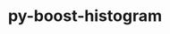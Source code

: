 ---
title: "py-boost-histogram"
layout: cache
categories: [package, develop]
meta: {"compilers": ["gcc@11.4.0", "gcc@13.2.0"], "num_specs": 128, "num_specs_by_stack": {"hep": 128, "root": 128}, "oss": ["ubuntu22.04", "ubuntu24.04"], "platforms": ["linux"], "stacks": ["hep", "root"], "targets": ["x86_64_v3"], "versions": ["1.3.2", "1.4.1", "1.5.2"]}
spec_details: [{"compiler": "gcc@11.4.0", "hash": "25edep4izcrcwr4cyedh52h4rx33ttiv", "os": "ubuntu22.04", "platform": "linux", "size": "-", "stacks": ["hep", "root"], "target": "x86_64_v3", "variants": ["build_system=python_pip"], "versions": ["1.3.2"]}, {"compiler": "gcc@11.4.0", "hash": "2sqkgubqlyhrelmai6x4qjht7vbw4nmy", "os": "ubuntu22.04", "platform": "linux", "size": "-", "stacks": ["hep", "root"], "target": "x86_64_v3", "variants": ["build_system=python_pip"], "versions": ["1.3.2"]}, {"compiler": "gcc@13.2.0", "hash": "2zymnps6sbslltygnvxjo2bchtpdqqza", "os": "ubuntu24.04", "platform": "linux", "size": "-", "stacks": ["hep", "root"], "target": "x86_64_v3", "variants": ["build_system=python_pip"], "versions": ["1.5.2"]}, {"compiler": "gcc@13.2.0", "hash": "3lxwqj3ptrdjxhe4ti5t63mvtyootup3", "os": "ubuntu24.04", "platform": "linux", "size": "-", "stacks": ["hep", "root"], "target": "x86_64_v3", "variants": ["build_system=python_pip"], "versions": ["1.5.2"]}, {"compiler": "gcc@13.2.0", "hash": "3nmeoux7ettnro5kcmafrosovadyeaxw", "os": "ubuntu24.04", "platform": "linux", "size": "-", "stacks": ["hep", "root"], "target": "x86_64_v3", "variants": ["build_system=python_pip"], "versions": ["1.5.2"]}, {"compiler": "gcc@11.4.0", "hash": "3oezgh5qvh2xvzmfcpmpuud3wea66n4n", "os": "ubuntu22.04", "platform": "linux", "size": "-", "stacks": ["hep", "root"], "target": "x86_64_v3", "variants": ["build_system=python_pip"], "versions": ["1.3.2"]}, {"compiler": "gcc@11.4.0", "hash": "3pyrjjrkb3zod5st6krqn3tckdjyi4nr", "os": "ubuntu22.04", "platform": "linux", "size": "-", "stacks": ["hep", "root"], "target": "x86_64_v3", "variants": ["build_system=python_pip"], "versions": ["1.3.2"]}, {"compiler": "gcc@13.2.0", "hash": "3qvp6xkoxh7pnwjypdd7vgppvsf42zyq", "os": "ubuntu24.04", "platform": "linux", "size": "-", "stacks": ["hep", "root"], "target": "x86_64_v3", "variants": ["build_system=python_pip"], "versions": ["1.5.2"]}, {"compiler": "gcc@13.2.0", "hash": "4g5ctouojbv3kweqjt5ncoeotqpmqhq3", "os": "ubuntu24.04", "platform": "linux", "size": "-", "stacks": ["hep", "root"], "target": "x86_64_v3", "variants": ["build_system=python_pip"], "versions": ["1.5.2"]}, {"compiler": "gcc@13.2.0", "hash": "4hh7jp5or7qr5xxjupt6i5ji7toqkxfz", "os": "ubuntu24.04", "platform": "linux", "size": "-", "stacks": ["hep", "root"], "target": "x86_64_v3", "variants": ["build_system=python_pip"], "versions": ["1.5.2"]}, {"compiler": "gcc@13.2.0", "hash": "4jisraokobjvodsz56i2vglxg34ohsth", "os": "ubuntu24.04", "platform": "linux", "size": "-", "stacks": ["hep", "root"], "target": "x86_64_v3", "variants": ["build_system=python_pip"], "versions": ["1.5.2"]}, {"compiler": "gcc@13.2.0", "hash": "4jusfj6frt2iv5v44744rtb4xwp6ndls", "os": "ubuntu24.04", "platform": "linux", "size": "-", "stacks": ["hep", "root"], "target": "x86_64_v3", "variants": ["build_system=python_pip"], "versions": ["1.5.2"]}, {"compiler": "gcc@11.4.0", "hash": "4ncd7tun53tu35a6aavdokatwmxqi6pg", "os": "ubuntu22.04", "platform": "linux", "size": "-", "stacks": ["hep", "root"], "target": "x86_64_v3", "variants": ["build_system=python_pip"], "versions": ["1.3.2"]}, {"compiler": "gcc@13.2.0", "hash": "536w33xnlkfmv3ppilril2bx5xjsxqvh", "os": "ubuntu24.04", "platform": "linux", "size": "-", "stacks": ["hep", "root"], "target": "x86_64_v3", "variants": ["build_system=python_pip"], "versions": ["1.5.2"]}, {"compiler": "gcc@13.2.0", "hash": "5eiq7lgab2d6losvrczdriutn3m6eh7d", "os": "ubuntu24.04", "platform": "linux", "size": "-", "stacks": ["hep", "root"], "target": "x86_64_v3", "variants": ["build_system=python_pip"], "versions": ["1.5.2"]}, {"compiler": "gcc@13.2.0", "hash": "5ix4nyj23jtkf2znb6nydgyfxpirjqr7", "os": "ubuntu24.04", "platform": "linux", "size": "-", "stacks": ["hep", "root"], "target": "x86_64_v3", "variants": ["build_system=python_pip"], "versions": ["1.5.2"]}, {"compiler": "gcc@13.2.0", "hash": "5os4d6h7ve2p72bgrhrcbo66pq2hmzvf", "os": "ubuntu24.04", "platform": "linux", "size": "-", "stacks": ["hep", "root"], "target": "x86_64_v3", "variants": ["build_system=python_pip"], "versions": ["1.4.1"]}, {"compiler": "gcc@13.2.0", "hash": "5ouqjlc6x7nxkt6qlh535yvvwuyxu4fj", "os": "ubuntu24.04", "platform": "linux", "size": "-", "stacks": ["hep", "root"], "target": "x86_64_v3", "variants": ["build_system=python_pip"], "versions": ["1.5.2"]}, {"compiler": "gcc@11.4.0", "hash": "5rq7osyjkinlmfp7zc7wbzsv5xpzvubc", "os": "ubuntu22.04", "platform": "linux", "size": "-", "stacks": ["hep", "root"], "target": "x86_64_v3", "variants": ["build_system=python_pip"], "versions": ["1.3.2"]}, {"compiler": "gcc@13.2.0", "hash": "5s5xlmpm5tclnkic7of2f4qgbukxhz7i", "os": "ubuntu24.04", "platform": "linux", "size": "-", "stacks": ["hep", "root"], "target": "x86_64_v3", "variants": ["build_system=python_pip"], "versions": ["1.5.2"]}, {"compiler": "gcc@13.2.0", "hash": "5uswteraljzl3f4shwclgihfdefzs2au", "os": "ubuntu24.04", "platform": "linux", "size": "-", "stacks": ["hep", "root"], "target": "x86_64_v3", "variants": ["build_system=python_pip"], "versions": ["1.5.2"]}, {"compiler": "gcc@11.4.0", "hash": "5zu33354z2dhr4vbhsx7jjw6mkpyjqut", "os": "ubuntu22.04", "platform": "linux", "size": "-", "stacks": ["hep", "root"], "target": "x86_64_v3", "variants": ["build_system=python_pip"], "versions": ["1.3.2"]}, {"compiler": "gcc@13.2.0", "hash": "6ohsv6cotu6pauuuxhf4egfplaaqiywx", "os": "ubuntu24.04", "platform": "linux", "size": "-", "stacks": ["hep", "root"], "target": "x86_64_v3", "variants": ["build_system=python_pip"], "versions": ["1.5.2"]}, {"compiler": "gcc@11.4.0", "hash": "7x5weyedkzhvmwcqxvq5su3ijkpukqus", "os": "ubuntu22.04", "platform": "linux", "size": "-", "stacks": ["hep", "root"], "target": "x86_64_v3", "variants": ["build_system=python_pip"], "versions": ["1.3.2"]}, {"compiler": "gcc@13.2.0", "hash": "acbi3p26nlyawkmcw5fx4f753lrk6pey", "os": "ubuntu24.04", "platform": "linux", "size": "-", "stacks": ["hep", "root"], "target": "x86_64_v3", "variants": ["build_system=python_pip"], "versions": ["1.5.2"]}, {"compiler": "gcc@13.2.0", "hash": "ado5q76vnp3x5sd7fjryl7lv5c6yo5we", "os": "ubuntu24.04", "platform": "linux", "size": "-", "stacks": ["hep", "root"], "target": "x86_64_v3", "variants": ["build_system=python_pip"], "versions": ["1.5.2"]}, {"compiler": "gcc@11.4.0", "hash": "aeewoiky2qhozohgwkinfork3qfb2ytp", "os": "ubuntu22.04", "platform": "linux", "size": "-", "stacks": ["hep", "root"], "target": "x86_64_v3", "variants": ["build_system=python_pip"], "versions": ["1.3.2"]}, {"compiler": "gcc@13.2.0", "hash": "aizxyqqp55gl5i2j2xcmf5otmy3kglk5", "os": "ubuntu24.04", "platform": "linux", "size": "-", "stacks": ["hep", "root"], "target": "x86_64_v3", "variants": ["build_system=python_pip"], "versions": ["1.5.2"]}, {"compiler": "gcc@13.2.0", "hash": "amut7l6sydvc5p4di3zvgg2djjzdd5rc", "os": "ubuntu24.04", "platform": "linux", "size": "-", "stacks": ["hep", "root"], "target": "x86_64_v3", "variants": ["build_system=python_pip"], "versions": ["1.5.2"]}, {"compiler": "gcc@13.2.0", "hash": "aypfuvk3s6r2yixinjhiv73wrk4cwmwc", "os": "ubuntu24.04", "platform": "linux", "size": "-", "stacks": ["hep", "root"], "target": "x86_64_v3", "variants": ["build_system=python_pip"], "versions": ["1.5.2"]}, {"compiler": "gcc@13.2.0", "hash": "b5hka2izr2esltgxv7myreb5iobgh3on", "os": "ubuntu24.04", "platform": "linux", "size": "-", "stacks": ["hep", "root"], "target": "x86_64_v3", "variants": ["build_system=python_pip"], "versions": ["1.5.2"]}, {"compiler": "gcc@13.2.0", "hash": "bhrdvodtrat4nshhmocglppwcu5oikl3", "os": "ubuntu24.04", "platform": "linux", "size": "-", "stacks": ["hep", "root"], "target": "x86_64_v3", "variants": ["build_system=python_pip"], "versions": ["1.5.2"]}, {"compiler": "gcc@13.2.0", "hash": "cattqql6dpfbeaouudbgr335khy6beuk", "os": "ubuntu24.04", "platform": "linux", "size": "-", "stacks": ["hep", "root"], "target": "x86_64_v3", "variants": ["build_system=python_pip"], "versions": ["1.5.2"]}, {"compiler": "gcc@13.2.0", "hash": "coppybtzami4be4gsd447zigbarxxxyx", "os": "ubuntu24.04", "platform": "linux", "size": "-", "stacks": ["hep", "root"], "target": "x86_64_v3", "variants": ["build_system=python_pip"], "versions": ["1.5.2"]}, {"compiler": "gcc@13.2.0", "hash": "cpdva3qrwlzikuyytz77m6c2qootxofo", "os": "ubuntu24.04", "platform": "linux", "size": "-", "stacks": ["hep", "root"], "target": "x86_64_v3", "variants": ["build_system=python_pip"], "versions": ["1.5.2"]}, {"compiler": "gcc@13.2.0", "hash": "cpueoybs3vmurw4ybye56jzptm25mbdd", "os": "ubuntu24.04", "platform": "linux", "size": "-", "stacks": ["hep", "root"], "target": "x86_64_v3", "variants": ["build_system=python_pip"], "versions": ["1.5.2"]}, {"compiler": "gcc@11.4.0", "hash": "ctuwcps6smm5ggptsypy3arcsxdj5f3x", "os": "ubuntu22.04", "platform": "linux", "size": "-", "stacks": ["hep", "root"], "target": "x86_64_v3", "variants": ["build_system=python_pip"], "versions": ["1.3.2"]}, {"compiler": "gcc@11.4.0", "hash": "cwb2riaert4gj2olhqihyngh6owxiet2", "os": "ubuntu22.04", "platform": "linux", "size": "-", "stacks": ["hep", "root"], "target": "x86_64_v3", "variants": ["build_system=python_pip"], "versions": ["1.3.2"]}, {"compiler": "gcc@13.2.0", "hash": "d3htvkcagivtbcdlkeqzfdiarzjy2dii", "os": "ubuntu24.04", "platform": "linux", "size": "-", "stacks": ["hep", "root"], "target": "x86_64_v3", "variants": ["build_system=python_pip"], "versions": ["1.5.2"]}, {"compiler": "gcc@13.2.0", "hash": "dgk63yejybf6qztz5tvkkvpx2yh47s5j", "os": "ubuntu24.04", "platform": "linux", "size": "-", "stacks": ["hep", "root"], "target": "x86_64_v3", "variants": ["build_system=python_pip"], "versions": ["1.5.2"]}, {"compiler": "gcc@13.2.0", "hash": "diwlax5tjjmxou2w323spnjqx4ru6d43", "os": "ubuntu24.04", "platform": "linux", "size": "-", "stacks": ["hep", "root"], "target": "x86_64_v3", "variants": ["build_system=python_pip"], "versions": ["1.5.2"]}, {"compiler": "gcc@11.4.0", "hash": "dnm7lmqwmbciiuiuqtmh33sbxvnqhk4x", "os": "ubuntu22.04", "platform": "linux", "size": "-", "stacks": ["hep", "root"], "target": "x86_64_v3", "variants": ["build_system=python_pip"], "versions": ["1.3.2"]}, {"compiler": "gcc@11.4.0", "hash": "dofx3dw5urcilnmy4qi3227scfyyx3pk", "os": "ubuntu22.04", "platform": "linux", "size": "-", "stacks": ["hep", "root"], "target": "x86_64_v3", "variants": ["build_system=python_pip"], "versions": ["1.3.2"]}, {"compiler": "gcc@13.2.0", "hash": "e22apgaf4m6ydowqdq4trquyinjz66fd", "os": "ubuntu24.04", "platform": "linux", "size": "-", "stacks": ["hep", "root"], "target": "x86_64_v3", "variants": ["build_system=python_pip"], "versions": ["1.5.2"]}, {"compiler": "gcc@13.2.0", "hash": "e75hz5npvacziptadn4h5fepntj65cxv", "os": "ubuntu24.04", "platform": "linux", "size": "-", "stacks": ["hep", "root"], "target": "x86_64_v3", "variants": ["build_system=python_pip"], "versions": ["1.5.2"]}, {"compiler": "gcc@11.4.0", "hash": "e7ism2t4trc3ilg4ai5u7kj6ocyec3qs", "os": "ubuntu22.04", "platform": "linux", "size": "-", "stacks": ["hep", "root"], "target": "x86_64_v3", "variants": ["build_system=python_pip"], "versions": ["1.3.2"]}, {"compiler": "gcc@13.2.0", "hash": "egjfff3xeirzv3e3gv6jcuf2xtxc5g3p", "os": "ubuntu24.04", "platform": "linux", "size": "-", "stacks": ["hep", "root"], "target": "x86_64_v3", "variants": ["build_system=python_pip"], "versions": ["1.5.2"]}, {"compiler": "gcc@13.2.0", "hash": "epqnhjcj4j5jle5wahibjtpxoxgabx4e", "os": "ubuntu24.04", "platform": "linux", "size": "-", "stacks": ["hep", "root"], "target": "x86_64_v3", "variants": ["build_system=python_pip"], "versions": ["1.5.2"]}, {"compiler": "gcc@13.2.0", "hash": "evxaov5ubpahkpjtzgqoapmct3v5rb2v", "os": "ubuntu24.04", "platform": "linux", "size": "-", "stacks": ["hep", "root"], "target": "x86_64_v3", "variants": ["build_system=python_pip"], "versions": ["1.5.2"]}, {"compiler": "gcc@13.2.0", "hash": "fbvgt3uqt7osn7d7e3wv55sexzlq6355", "os": "ubuntu24.04", "platform": "linux", "size": "-", "stacks": ["hep", "root"], "target": "x86_64_v3", "variants": ["build_system=python_pip"], "versions": ["1.5.2"]}, {"compiler": "gcc@11.4.0", "hash": "fffiooeeupf3heuscilkv34xabj4mbxq", "os": "ubuntu22.04", "platform": "linux", "size": "-", "stacks": ["hep", "root"], "target": "x86_64_v3", "variants": ["build_system=python_pip"], "versions": ["1.3.2"]}, {"compiler": "gcc@13.2.0", "hash": "fhjb2qewpw3ijvzamttjjp6vrrxdrw7h", "os": "ubuntu24.04", "platform": "linux", "size": "-", "stacks": ["hep", "root"], "target": "x86_64_v3", "variants": ["build_system=python_pip"], "versions": ["1.5.2"]}, {"compiler": "gcc@11.4.0", "hash": "fjmwjmadtuhrciwozdguzqp3tbq6wae2", "os": "ubuntu22.04", "platform": "linux", "size": "-", "stacks": ["hep", "root"], "target": "x86_64_v3", "variants": ["build_system=python_pip"], "versions": ["1.3.2"]}, {"compiler": "gcc@11.4.0", "hash": "fya4iljyrohykbbdjnpneju4i2bjkoi7", "os": "ubuntu22.04", "platform": "linux", "size": "-", "stacks": ["hep", "root"], "target": "x86_64_v3", "variants": ["build_system=python_pip"], "versions": ["1.3.2"]}, {"compiler": "gcc@13.2.0", "hash": "g7bzs7t54rlkuxob7retom3hrvmvdmro", "os": "ubuntu24.04", "platform": "linux", "size": "-", "stacks": ["hep", "root"], "target": "x86_64_v3", "variants": ["build_system=python_pip"], "versions": ["1.5.2"]}, {"compiler": "gcc@11.4.0", "hash": "ganrcrln3izzb4ntbawivqmu7xcdpxkg", "os": "ubuntu22.04", "platform": "linux", "size": "-", "stacks": ["hep", "root"], "target": "x86_64_v3", "variants": ["build_system=python_pip"], "versions": ["1.3.2"]}, {"compiler": "gcc@13.2.0", "hash": "gifzajdfyydduxi7rpgzmtdgp2hhivhx", "os": "ubuntu24.04", "platform": "linux", "size": "-", "stacks": ["hep", "root"], "target": "x86_64_v3", "variants": ["build_system=python_pip"], "versions": ["1.5.2"]}, {"compiler": "gcc@13.2.0", "hash": "goltg6ae6kqw54h6xjrnxxieeplsmzpa", "os": "ubuntu24.04", "platform": "linux", "size": "-", "stacks": ["hep", "root"], "target": "x86_64_v3", "variants": ["build_system=python_pip"], "versions": ["1.5.2"]}, {"compiler": "gcc@11.4.0", "hash": "gsuqcd6vib4zpzub2m2iqiwbsaapkz3w", "os": "ubuntu22.04", "platform": "linux", "size": "-", "stacks": ["hep", "root"], "target": "x86_64_v3", "variants": ["build_system=python_pip"], "versions": ["1.3.2"]}, {"compiler": "gcc@11.4.0", "hash": "guhvzmv5t3bt6nkb2mu4x72cfbl2gusq", "os": "ubuntu22.04", "platform": "linux", "size": "-", "stacks": ["hep", "root"], "target": "x86_64_v3", "variants": ["build_system=python_pip"], "versions": ["1.3.2"]}, {"compiler": "gcc@13.2.0", "hash": "haxobkvonqbkamqwzpcpmgggzk2z7d3w", "os": "ubuntu24.04", "platform": "linux", "size": "-", "stacks": ["hep", "root"], "target": "x86_64_v3", "variants": ["build_system=python_pip"], "versions": ["1.5.2"]}, {"compiler": "gcc@13.2.0", "hash": "hcghyysrqgte2sntwbnupn264gxmosrp", "os": "ubuntu24.04", "platform": "linux", "size": "-", "stacks": ["hep", "root"], "target": "x86_64_v3", "variants": ["build_system=python_pip"], "versions": ["1.5.2"]}, {"compiler": "gcc@13.2.0", "hash": "i2r3ysilzswifgnz4kw66xrgjewqy75r", "os": "ubuntu24.04", "platform": "linux", "size": "-", "stacks": ["hep", "root"], "target": "x86_64_v3", "variants": ["build_system=python_pip"], "versions": ["1.5.2"]}, {"compiler": "gcc@11.4.0", "hash": "ictgcpnescclzcmyvy3vuxkpaij3l24w", "os": "ubuntu22.04", "platform": "linux", "size": "-", "stacks": ["hep", "root"], "target": "x86_64_v3", "variants": ["build_system=python_pip"], "versions": ["1.3.2"]}, {"compiler": "gcc@13.2.0", "hash": "j3p5lv7iqe6ncdzwbnyzht5mqvqaohip", "os": "ubuntu24.04", "platform": "linux", "size": "-", "stacks": ["hep", "root"], "target": "x86_64_v3", "variants": ["build_system=python_pip"], "versions": ["1.5.2"]}, {"compiler": "gcc@11.4.0", "hash": "j6o3mm4xjmhnxymxrlg7rynixk5tc5tx", "os": "ubuntu22.04", "platform": "linux", "size": "-", "stacks": ["hep", "root"], "target": "x86_64_v3", "variants": ["build_system=python_pip"], "versions": ["1.3.2"]}, {"compiler": "gcc@11.4.0", "hash": "jbhdv5okmo662eyo4jgvzsyqk4atrvb2", "os": "ubuntu22.04", "platform": "linux", "size": "-", "stacks": ["hep", "root"], "target": "x86_64_v3", "variants": ["build_system=python_pip"], "versions": ["1.3.2"]}, {"compiler": "gcc@13.2.0", "hash": "jtjrjrvxvbv4632ofmuavrb3luxucbsd", "os": "ubuntu24.04", "platform": "linux", "size": "-", "stacks": ["hep", "root"], "target": "x86_64_v3", "variants": ["build_system=python_pip"], "versions": ["1.5.2"]}, {"compiler": "gcc@13.2.0", "hash": "k3olpkwcfvcuhnxv7rf5xl5wvm3gwwdt", "os": "ubuntu24.04", "platform": "linux", "size": "-", "stacks": ["hep", "root"], "target": "x86_64_v3", "variants": ["build_system=python_pip"], "versions": ["1.5.2"]}, {"compiler": "gcc@13.2.0", "hash": "k7gqmu3jfc56f3nly6c25igngza3lmmp", "os": "ubuntu24.04", "platform": "linux", "size": "-", "stacks": ["hep", "root"], "target": "x86_64_v3", "variants": ["build_system=python_pip"], "versions": ["1.5.2"]}, {"compiler": "gcc@13.2.0", "hash": "kilwrhizbujow6wuc2qwrtpytrtka7fi", "os": "ubuntu24.04", "platform": "linux", "size": "-", "stacks": ["hep", "root"], "target": "x86_64_v3", "variants": ["build_system=python_pip"], "versions": ["1.5.2"]}, {"compiler": "gcc@13.2.0", "hash": "krpqbibhszndbbdkltcxyau4yhdi72ng", "os": "ubuntu24.04", "platform": "linux", "size": "-", "stacks": ["hep", "root"], "target": "x86_64_v3", "variants": ["build_system=python_pip"], "versions": ["1.5.2"]}, {"compiler": "gcc@13.2.0", "hash": "l26hrcxe7wjpqsmfxejzau44uxrytore", "os": "ubuntu24.04", "platform": "linux", "size": "-", "stacks": ["hep", "root"], "target": "x86_64_v3", "variants": ["build_system=python_pip"], "versions": ["1.5.2"]}, {"compiler": "gcc@13.2.0", "hash": "ljf7ll6vtkvwxw3yheaniyz2s3hjmnly", "os": "ubuntu24.04", "platform": "linux", "size": "-", "stacks": ["hep", "root"], "target": "x86_64_v3", "variants": ["build_system=python_pip"], "versions": ["1.4.1"]}, {"compiler": "gcc@13.2.0", "hash": "lt6ygb2fj2mdquy3digrqxyk3t3ex232", "os": "ubuntu24.04", "platform": "linux", "size": "-", "stacks": ["hep", "root"], "target": "x86_64_v3", "variants": ["build_system=python_pip"], "versions": ["1.5.2"]}, {"compiler": "gcc@11.4.0", "hash": "m5sojqvxn22yfxmjj7zsaw5czi47h4ag", "os": "ubuntu22.04", "platform": "linux", "size": "-", "stacks": ["hep", "root"], "target": "x86_64_v3", "variants": ["build_system=python_pip"], "versions": ["1.3.2"]}, {"compiler": "gcc@13.2.0", "hash": "mke4qpohuzdw7pslzystpy325po3rdcs", "os": "ubuntu24.04", "platform": "linux", "size": "-", "stacks": ["hep", "root"], "target": "x86_64_v3", "variants": ["build_system=python_pip"], "versions": ["1.3.2"]}, {"compiler": "gcc@13.2.0", "hash": "mkvf4rf62wwiwne4wgenyyv7uklr6zy7", "os": "ubuntu24.04", "platform": "linux", "size": "-", "stacks": ["hep", "root"], "target": "x86_64_v3", "variants": ["build_system=python_pip"], "versions": ["1.3.2"]}, {"compiler": "gcc@11.4.0", "hash": "mpupv47mx2rrfwlflyiao6bmgoguxzpv", "os": "ubuntu22.04", "platform": "linux", "size": "-", "stacks": ["hep", "root"], "target": "x86_64_v3", "variants": ["build_system=python_pip"], "versions": ["1.3.2"]}, {"compiler": "gcc@13.2.0", "hash": "mzhclngt5zls6wc3x2pm4pglv2p7z5fr", "os": "ubuntu24.04", "platform": "linux", "size": "-", "stacks": ["hep", "root"], "target": "x86_64_v3", "variants": ["build_system=python_pip"], "versions": ["1.5.2"]}, {"compiler": "gcc@13.2.0", "hash": "nmska75yvs7dpm2cnokzded34j4mvczd", "os": "ubuntu24.04", "platform": "linux", "size": "-", "stacks": ["hep", "root"], "target": "x86_64_v3", "variants": ["build_system=python_pip"], "versions": ["1.5.2"]}, {"compiler": "gcc@11.4.0", "hash": "nrdtqbqtzyaognnng7fqsqt2p7k2oudx", "os": "ubuntu22.04", "platform": "linux", "size": "-", "stacks": ["hep", "root"], "target": "x86_64_v3", "variants": ["build_system=python_pip"], "versions": ["1.3.2"]}, {"compiler": "gcc@11.4.0", "hash": "ogmu35ldbrkjum5cvkokgh5dlqlns7ac", "os": "ubuntu22.04", "platform": "linux", "size": "-", "stacks": ["hep", "root"], "target": "x86_64_v3", "variants": ["build_system=python_pip"], "versions": ["1.3.2"]}, {"compiler": "gcc@11.4.0", "hash": "ooc4j6tjmux2qk5xiyjuk2szbdnrjpvd", "os": "ubuntu22.04", "platform": "linux", "size": "-", "stacks": ["hep", "root"], "target": "x86_64_v3", "variants": ["build_system=python_pip"], "versions": ["1.3.2"]}, {"compiler": "gcc@13.2.0", "hash": "oohr5lj2xifra6gfgnuuf2pnxthusly7", "os": "ubuntu24.04", "platform": "linux", "size": "-", "stacks": ["hep", "root"], "target": "x86_64_v3", "variants": ["build_system=python_pip"], "versions": ["1.5.2"]}, {"compiler": "gcc@11.4.0", "hash": "oss3j5qge7ijfreegozfzek6nqypdjig", "os": "ubuntu22.04", "platform": "linux", "size": "-", "stacks": ["hep", "root"], "target": "x86_64_v3", "variants": ["build_system=python_pip"], "versions": ["1.3.2"]}, {"compiler": "gcc@13.2.0", "hash": "ozdjimlciem5tbbbv2tjpm7dq7t3fznm", "os": "ubuntu24.04", "platform": "linux", "size": "-", "stacks": ["hep", "root"], "target": "x86_64_v3", "variants": ["build_system=python_pip"], "versions": ["1.5.2"]}, {"compiler": "gcc@13.2.0", "hash": "ptzwm7rlrubqqg2xyuewrgv25isd5bhf", "os": "ubuntu24.04", "platform": "linux", "size": "-", "stacks": ["hep", "root"], "target": "x86_64_v3", "variants": ["build_system=python_pip"], "versions": ["1.5.2"]}, {"compiler": "gcc@13.2.0", "hash": "pupkg7f3yyxnjf3eunkfb4gxf3onstw3", "os": "ubuntu24.04", "platform": "linux", "size": "-", "stacks": ["hep", "root"], "target": "x86_64_v3", "variants": ["build_system=python_pip"], "versions": ["1.3.2"]}, {"compiler": "gcc@11.4.0", "hash": "pw233bippz2atugderdoc6n7hlpoy2za", "os": "ubuntu22.04", "platform": "linux", "size": "-", "stacks": ["hep", "root"], "target": "x86_64_v3", "variants": ["build_system=python_pip"], "versions": ["1.3.2"]}, {"compiler": "gcc@13.2.0", "hash": "q5nknflkxeycgr7ts7jpqjwuvp63yms7", "os": "ubuntu24.04", "platform": "linux", "size": "-", "stacks": ["hep", "root"], "target": "x86_64_v3", "variants": ["build_system=python_pip"], "versions": ["1.5.2"]}, {"compiler": "gcc@13.2.0", "hash": "q642452r2tjpc6lpzkf4cwjojdtsrfvp", "os": "ubuntu24.04", "platform": "linux", "size": "-", "stacks": ["hep", "root"], "target": "x86_64_v3", "variants": ["build_system=python_pip"], "versions": ["1.5.2"]}, {"compiler": "gcc@13.2.0", "hash": "qlgiryk6imaefhajg7dxhidnt6lh75fd", "os": "ubuntu24.04", "platform": "linux", "size": "-", "stacks": ["hep", "root"], "target": "x86_64_v3", "variants": ["build_system=python_pip"], "versions": ["1.5.2"]}, {"compiler": "gcc@11.4.0", "hash": "qmipjqmwkcuaqghd5unssmj42hfrtnsp", "os": "ubuntu22.04", "platform": "linux", "size": "-", "stacks": ["hep", "root"], "target": "x86_64_v3", "variants": ["build_system=python_pip"], "versions": ["1.3.2"]}, {"compiler": "gcc@13.2.0", "hash": "qsyr6swskmcd27xdam4xwlezkk4xb3zl", "os": "ubuntu24.04", "platform": "linux", "size": "-", "stacks": ["hep", "root"], "target": "x86_64_v3", "variants": ["build_system=python_pip"], "versions": ["1.5.2"]}, {"compiler": "gcc@13.2.0", "hash": "r23luzasd2v2vjov23eunu36uumqxs2c", "os": "ubuntu24.04", "platform": "linux", "size": "-", "stacks": ["hep", "root"], "target": "x86_64_v3", "variants": ["build_system=python_pip"], "versions": ["1.5.2"]}, {"compiler": "gcc@11.4.0", "hash": "r5flgwphe5npzgfp3obzbcjedz2v3typ", "os": "ubuntu22.04", "platform": "linux", "size": "-", "stacks": ["hep", "root"], "target": "x86_64_v3", "variants": ["build_system=python_pip"], "versions": ["1.3.2"]}, {"compiler": "gcc@13.2.0", "hash": "r5g4ivc2nfzupjyfmrehfttxxv7imjj6", "os": "ubuntu24.04", "platform": "linux", "size": "-", "stacks": ["hep", "root"], "target": "x86_64_v3", "variants": ["build_system=python_pip"], "versions": ["1.5.2"]}, {"compiler": "gcc@13.2.0", "hash": "remsbmgqeyl3ahw6tda5nzfycxo5hawp", "os": "ubuntu24.04", "platform": "linux", "size": "-", "stacks": ["hep", "root"], "target": "x86_64_v3", "variants": ["build_system=python_pip"], "versions": ["1.5.2"]}, {"compiler": "gcc@13.2.0", "hash": "rk6a4yjl2zce45ontbeaj3mvtds7i4i7", "os": "ubuntu24.04", "platform": "linux", "size": "-", "stacks": ["hep", "root"], "target": "x86_64_v3", "variants": ["build_system=python_pip"], "versions": ["1.5.2"]}, {"compiler": "gcc@13.2.0", "hash": "rr4dmuuf2fbi2f64uokeoaf4gazvbvbz", "os": "ubuntu24.04", "platform": "linux", "size": "-", "stacks": ["hep", "root"], "target": "x86_64_v3", "variants": ["build_system=python_pip"], "versions": ["1.5.2"]}, {"compiler": "gcc@11.4.0", "hash": "ruv6vhhhpxpwqpsagziiowcwyq5mpxct", "os": "ubuntu22.04", "platform": "linux", "size": "-", "stacks": ["hep", "root"], "target": "x86_64_v3", "variants": ["build_system=python_pip"], "versions": ["1.3.2"]}, {"compiler": "gcc@11.4.0", "hash": "rzvacvkpubwagdhnv3jurieu4yclkzpa", "os": "ubuntu22.04", "platform": "linux", "size": "-", "stacks": ["hep", "root"], "target": "x86_64_v3", "variants": ["build_system=python_pip"], "versions": ["1.3.2"]}, {"compiler": "gcc@11.4.0", "hash": "scnfqnv4zmosqjob67xzhkuhaeh3ylap", "os": "ubuntu22.04", "platform": "linux", "size": "-", "stacks": ["hep", "root"], "target": "x86_64_v3", "variants": ["build_system=python_pip"], "versions": ["1.3.2"]}, {"compiler": "gcc@13.2.0", "hash": "srxhd7bbqrifp2lf6jllanli3ib3upff", "os": "ubuntu24.04", "platform": "linux", "size": "-", "stacks": ["hep", "root"], "target": "x86_64_v3", "variants": ["build_system=python_pip"], "versions": ["1.5.2"]}, {"compiler": "gcc@13.2.0", "hash": "t2rysciykpwdd2hdctwyxy4w3pqhzp5o", "os": "ubuntu24.04", "platform": "linux", "size": "-", "stacks": ["hep", "root"], "target": "x86_64_v3", "variants": ["build_system=python_pip"], "versions": ["1.5.2"]}, {"compiler": "gcc@11.4.0", "hash": "tapmxyfq4w7prpys5wqku5kcnpu7fs5t", "os": "ubuntu22.04", "platform": "linux", "size": "-", "stacks": ["hep", "root"], "target": "x86_64_v3", "variants": ["build_system=python_pip"], "versions": ["1.3.2"]}, {"compiler": "gcc@13.2.0", "hash": "tl6lwmkuywqbnjlc42anin2xz4eoxnee", "os": "ubuntu24.04", "platform": "linux", "size": "-", "stacks": ["hep", "root"], "target": "x86_64_v3", "variants": ["build_system=python_pip"], "versions": ["1.5.2"]}, {"compiler": "gcc@13.2.0", "hash": "tplrvqsamrcjebjdu2dzlbsa2p353hz6", "os": "ubuntu24.04", "platform": "linux", "size": "-", "stacks": ["hep", "root"], "target": "x86_64_v3", "variants": ["build_system=python_pip"], "versions": ["1.3.2"]}, {"compiler": "gcc@13.2.0", "hash": "uectbzkssdggzdlly53yvezabmwuhtzt", "os": "ubuntu24.04", "platform": "linux", "size": "-", "stacks": ["hep", "root"], "target": "x86_64_v3", "variants": ["build_system=python_pip"], "versions": ["1.5.2"]}, {"compiler": "gcc@13.2.0", "hash": "ugd2pqlwds36uhsnjmv2iwjlb5cxw33e", "os": "ubuntu24.04", "platform": "linux", "size": "-", "stacks": ["hep", "root"], "target": "x86_64_v3", "variants": ["build_system=python_pip"], "versions": ["1.5.2"]}, {"compiler": "gcc@11.4.0", "hash": "v5ypj2xe5cxdifuaxr6rg5ac7itjyar4", "os": "ubuntu22.04", "platform": "linux", "size": "-", "stacks": ["hep", "root"], "target": "x86_64_v3", "variants": ["build_system=python_pip"], "versions": ["1.3.2"]}, {"compiler": "gcc@11.4.0", "hash": "vw6fg5llzcmim5ijmrpxogabgp2hpw5k", "os": "ubuntu22.04", "platform": "linux", "size": "-", "stacks": ["hep", "root"], "target": "x86_64_v3", "variants": ["build_system=python_pip"], "versions": ["1.3.2"]}, {"compiler": "gcc@11.4.0", "hash": "w7faxs5al5acfy2xeml3il36wnw3yjny", "os": "ubuntu22.04", "platform": "linux", "size": "-", "stacks": ["hep", "root"], "target": "x86_64_v3", "variants": ["build_system=python_pip"], "versions": ["1.3.2"]}, {"compiler": "gcc@11.4.0", "hash": "x7vgeoflraf3k55gf5ttl6rcvwnos3os", "os": "ubuntu22.04", "platform": "linux", "size": "-", "stacks": ["hep", "root"], "target": "x86_64_v3", "variants": ["build_system=python_pip"], "versions": ["1.3.2"]}, {"compiler": "gcc@13.2.0", "hash": "xekq25f62yytrulhmesmoyfr4basr7dz", "os": "ubuntu24.04", "platform": "linux", "size": "-", "stacks": ["hep", "root"], "target": "x86_64_v3", "variants": ["build_system=python_pip"], "versions": ["1.5.2"]}, {"compiler": "gcc@13.2.0", "hash": "xlshaldbvybt6kbpzshj6njlpmrrth3k", "os": "ubuntu24.04", "platform": "linux", "size": "-", "stacks": ["hep", "root"], "target": "x86_64_v3", "variants": ["build_system=python_pip"], "versions": ["1.5.2"]}, {"compiler": "gcc@13.2.0", "hash": "xsb7babmhlufrcskumfmegra3e2dvbiy", "os": "ubuntu24.04", "platform": "linux", "size": "-", "stacks": ["hep", "root"], "target": "x86_64_v3", "variants": ["build_system=python_pip"], "versions": ["1.5.2"]}, {"compiler": "gcc@11.4.0", "hash": "xtxxhkusxwehwnn2b4q3hkfknefdvoyn", "os": "ubuntu22.04", "platform": "linux", "size": "-", "stacks": ["hep", "root"], "target": "x86_64_v3", "variants": ["build_system=python_pip"], "versions": ["1.3.2"]}, {"compiler": "gcc@13.2.0", "hash": "xzipb3vhbuv7cvgrjvif3vyj5fbwdugz", "os": "ubuntu24.04", "platform": "linux", "size": "-", "stacks": ["hep", "root"], "target": "x86_64_v3", "variants": ["build_system=python_pip"], "versions": ["1.5.2"]}, {"compiler": "gcc@11.4.0", "hash": "y5ngyt7scbakwr5iia2qhnrutz6u5hhc", "os": "ubuntu22.04", "platform": "linux", "size": "-", "stacks": ["hep", "root"], "target": "x86_64_v3", "variants": ["build_system=python_pip"], "versions": ["1.3.2"]}, {"compiler": "gcc@13.2.0", "hash": "y63xwjueo2i273obi4ifuw3stku5azyy", "os": "ubuntu24.04", "platform": "linux", "size": "-", "stacks": ["hep", "root"], "target": "x86_64_v3", "variants": ["build_system=python_pip"], "versions": ["1.5.2"]}, {"compiler": "gcc@11.4.0", "hash": "yrgm2iwlqs6krs5rdzonh4xo5da3clyn", "os": "ubuntu22.04", "platform": "linux", "size": "-", "stacks": ["hep", "root"], "target": "x86_64_v3", "variants": ["build_system=python_pip"], "versions": ["1.3.2"]}, {"compiler": "gcc@13.2.0", "hash": "yuy5k3ddj5i6nrjtjrkv5bwvnljvlrm7", "os": "ubuntu24.04", "platform": "linux", "size": "-", "stacks": ["hep", "root"], "target": "x86_64_v3", "variants": ["build_system=python_pip"], "versions": ["1.5.2"]}, {"compiler": "gcc@13.2.0", "hash": "yvpt4pw5lwcd7kybtdp5swvvqua7qfsa", "os": "ubuntu24.04", "platform": "linux", "size": "-", "stacks": ["hep", "root"], "target": "x86_64_v3", "variants": ["build_system=python_pip"], "versions": ["1.5.2"]}, {"compiler": "gcc@13.2.0", "hash": "za5okvdurh734lxwdquphdvpmtqgcxv5", "os": "ubuntu24.04", "platform": "linux", "size": "-", "stacks": ["hep", "root"], "target": "x86_64_v3", "variants": ["build_system=python_pip"], "versions": ["1.5.2"]}, {"compiler": "gcc@11.4.0", "hash": "zocr2azokxaxn3hbesclchs3h3wx45pt", "os": "ubuntu22.04", "platform": "linux", "size": "-", "stacks": ["hep", "root"], "target": "x86_64_v3", "variants": ["build_system=python_pip"], "versions": ["1.3.2"]}, {"compiler": "gcc@13.2.0", "hash": "zzxrr6wrymotcgofyx3n5suspdom7lzi", "os": "ubuntu24.04", "platform": "linux", "size": "-", "stacks": ["hep", "root"], "target": "x86_64_v3", "variants": ["build_system=python_pip"], "versions": ["1.5.2"]}]
---